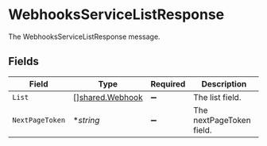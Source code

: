 # WebhooksServiceListResponse

The WebhooksServiceListResponse message.


## Fields

| Field                                                     | Type                                                      | Required                                                  | Description                                               |
| --------------------------------------------------------- | --------------------------------------------------------- | --------------------------------------------------------- | --------------------------------------------------------- |
| `List`                                                    | [][shared.Webhook](../../../pkg/models/shared/webhook.md) | :heavy_minus_sign:                                        | The list field.                                           |
| `NextPageToken`                                           | **string*                                                 | :heavy_minus_sign:                                        | The nextPageToken field.                                  |